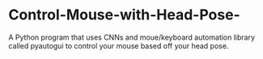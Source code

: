 # Control-Mouse-with-Head-Pose-
A Python program that uses CNNs and moue/keyboard automation library called pyautogui to control your mouse based off your head pose. 
